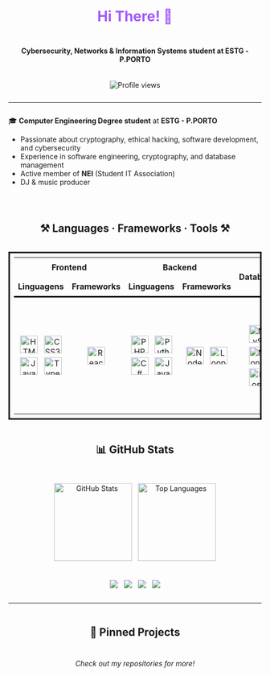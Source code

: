 <!-- Banner / Greeting -->
<h1 align="center" style="color:#a259f7; padding: 16px 0;">Hi There! <span>👋</span></h1>

<p align="center" style="padding: 8px 0;">
  <b>Cybersecurity, Networks & Information Systems student at ESTG - P.PORTO</b>
</p>

<p align="center" style="padding: 8px 0;">
  <img src="https://komarev.com/ghpvc/?username=djDARKWAY&style=flat-square" alt="Profile views" style="padding: 4px;"/>
</p>

---

<div style="padding: 12px 0;">
🎓 <b>Computer Engineering Degree student</b> at <b>ESTG - P.PORTO</b>

<ul style="padding-left: 24px;">
  <li>Passionate about cryptography, ethical hacking, software development, and cybersecurity</li>
  <li>Experience in software engineering, cryptography, and database management</li>
  <li>Active member of <b>NEI</b> (Student IT Association)</li>
  <li>DJ & music producer</li>
</ul>
</div>

<!-- Tech Stack -->
<h2 align="center" style="padding: 16px 0;">⚒️ Languages · Frameworks · Tools ⚒️</h2>

<table align="center" style="padding: 8px; border: 3px solid #000; border-collapse: collapse;">
  <tr>
    <td align="center" colspan="2" style="padding: 8px;"><b>Frontend</b></td>
    <td align="center" colspan="2" style="padding: 8px;"><b>Backend</b></td>
    <td align="center" rowspan="2" style="padding: 8px;"><b>Database</b></td>
    <td align="center" rowspan="2" style="padding: 8px;"><b>UI/UX & Tools</b></td>
  </tr>
  <tr style="border-bottom: 3px solid #000;">
    <td align="center" style="padding: 8px;"><b>Linguagens</b></td>
    <td align="center" style="padding: 8px;"><b>Frameworks</b></td>
    <td align="center" style="padding: 8px;"><b>Linguagens</b></td>
    <td align="center" style="padding: 8px;"><b>Frameworks</b></td>
  </tr>
  <tr>
    <!-- Frontend Languages -->
    <td align="center" style="padding: 8px;">
      <img src="https://cdn.jsdelivr.net/gh/devicons/devicon/icons/html5/html5-original.svg" height="35" alt="HTML5" style="margin: 4px;"/>
      <img src="https://cdn.jsdelivr.net/gh/devicons/devicon/icons/css3/css3-original.svg" height="35" alt="CSS3" style="margin: 4px;"/>
      <img src="https://cdn.jsdelivr.net/gh/devicons/devicon/icons/javascript/javascript-original.svg" height="35" alt="JavaScript" style="margin: 4px;"/>
      <img src="https://cdn.jsdelivr.net/gh/devicons/devicon/icons/typescript/typescript-original.svg" height="35" alt="TypeScript" style="margin: 4px;"/>
    </td>
    <!-- Frontend Frameworks -->
    <td align="center" style="padding: 8px;">
      <img src="https://cdn.jsdelivr.net/gh/devicons/devicon/icons/react/react-original.svg" height="35" alt="React" style="margin: 4px;"/>
    </td>
    <!-- Backend Languages -->
    <td align="center" style="padding: 8px;">
      <img src="https://cdn.jsdelivr.net/gh/devicons/devicon/icons/php/php-original.svg" height="35" alt="PHP" style="margin: 4px;"/>
      <img src="https://cdn.jsdelivr.net/gh/devicons/devicon/icons/python/python-original.svg" height="35" alt="Python" style="margin: 4px;"/>
      <img src="https://cdn.jsdelivr.net/gh/devicons/devicon/icons/csharp/csharp-original.svg" height="35" alt="C#" style="margin: 4px;"/>
      <img src="https://cdn.jsdelivr.net/gh/devicons/devicon/icons/java/java-original.svg" height="35" alt="Java" style="margin: 4px;"/>
    </td>
    <!-- Backend Frameworks -->
    <td align="center" style="padding: 8px;">
      <img src="https://cdn.jsdelivr.net/gh/devicons/devicon/icons/nodejs/nodejs-original.svg" height="35" alt="Node.js" style="margin: 4px;"/>
      <img src="https://i.imgur.com/JoWTwEg.png" height="35" alt="LoopBack" style="margin: 4px;"/>
    </td>
    <!-- Database -->
    <td align="center" style="padding: 8px;">
      <img src="https://cdn.jsdelivr.net/gh/devicons/devicon/icons/mysql/mysql-original.svg" height="35" alt="MySQL" style="margin: 4px;"/>
      <img src="https://cdn.jsdelivr.net/gh/devicons/devicon/icons/mongodb/mongodb-original.svg" height="35" alt="MongoDB" style="margin: 4px;"/>
      <img src="https://cdn.jsdelivr.net/gh/devicons/devicon/icons/postgresql/postgresql-original.svg" height="35" alt="PostgreSQL" style="margin: 4px;"/>
    </td>
    <!-- UI/UX Tools -->
    <td align="center" style="padding: 8px;">
      <img src="https://cdn.jsdelivr.net/gh/devicons/devicon/icons/figma/figma-original.svg" height="35" alt="Figma" style="margin: 4px;"/>
      <img src="https://cdn.jsdelivr.net/gh/devicons/devicon/icons/visualstudio/visualstudio-plain.svg" height="35" alt="Visual Studio" style="margin: 4px;"/>
      <img src="https://cdn.jsdelivr.net/gh/devicons/devicon/icons/androidstudio/androidstudio-original.svg" height="35" alt="Android Studio" style="margin: 4px;"/>
      <img src="https://cdn.jsdelivr.net/gh/devicons/devicon/icons/git/git-original.svg" height="35" alt="Git" style="margin: 4px;"/>
      <img src="https://cdn.jsdelivr.net/gh/devicons/devicon/icons/github/github-original.svg" height="35" alt="GitHub" style="margin: 4px;"/>
    </td>
  </tr>
</table>

<!-- GitHub Stats -->
<h2 align="center" style="padding: 16px 0;">📊 GitHub Stats</h2>
<p align="center" style="padding: 8px 0;">
  <img src="https://github-readme-stats.vercel.app/api?username=djDARKWAY&theme=gotham&show_icons=true&hide_border=false&count_private=true" height="155" alt="GitHub Stats" style="margin: 4px;"/>
  <img src="https://github-readme-stats.vercel.app/api/top-langs/?username=djDARKWAY&theme=gotham&show_icons=true&hide_border=false&layout=compact" height="155" alt="Top Languages" style="margin: 4px;"/>
</p>

<!-- Socials -->
<p align="center" style="padding: 8px 0;">
  <a href="https://www.linkedin.com/in/joao-coelho-759020334/" target="_blank"><img src="https://img.shields.io/badge/LinkedIn-0077B5?style=for-the-badge&logo=linkedin&logoColor=white" style="margin: 4px;"/></a>
  <a href="https://www.instagram.com/djdarkway/" target="_blank"><img src="https://img.shields.io/badge/Instagram-E4405F?style=for-the-badge&logo=instagram&logoColor=white" style="margin: 4px;"/></a>
  <a href="https://www.youtube.com/@DJDarkway" target="_blank"><img src="https://img.shields.io/badge/YouTube-FF0000?style=for-the-badge&logo=youtube&logoColor=white" style="margin: 4px;"/></a>
  <a href="https://discordapp.com/users/djdarkway/" target="_blank"><img src="https://img.shields.io/badge/Discord-5865F2?style=for-the-badge&logo=discord&logoColor=white" style="margin: 4px;"/></a>
</p>

---

<!-- Projects / Pinned -->
<h2 align="center" style="padding: 16px 0;">📌 Pinned Projects</h2>
<p align="center" style="padding: 8px 0;">
  <i>Check out my repositories for more!</i>
</p>

<!-- End -->
